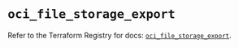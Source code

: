 # `oci_file_storage_export`

Refer to the Terraform Registry for docs: [`oci_file_storage_export`](https://registry.terraform.io/providers/oracle/oci/7.19.0/docs/resources/file_storage_export).
